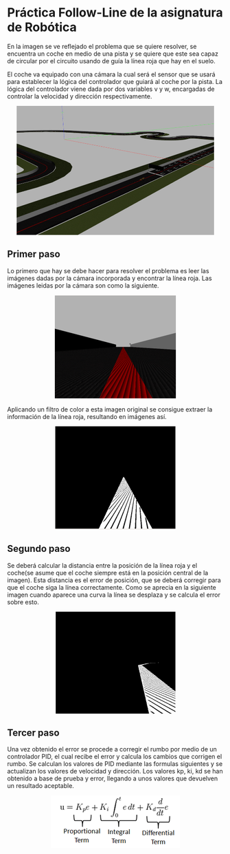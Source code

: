 # Práctica Follow-Line de la asignatura de Robótica

En la imagen se ve reflejado el problema que se quiere resolver, se encuentra un coche en medio de una pista y se quiere que este sea capaz de circular por el circuito usando de guía la línea roja que hay en el suelo.

El coche va equipado con una cámara la cual será el sensor que se usará para establecer la lógica del controlador que guiará al coche por la pista. La lógica del controlador viene dada por dos variables v y w, encargadas de controlar la velocidad y dirección respectivamente.

<p align="center">
  <img width="460" height="300" src="https://github.com/johnbyrs/Rob-tica/blob/master/Follow_Line/imgs/problema.png">
</p>

## Primer paso

Lo primero que hay se debe hacer para resolver el problema es leer las imágenes dadas por la cámara incorporada y encontrar la línea roja.
Las imágenes leidas por la cámara son como la siguiente.

<p align="center">
  <img src="https://github.com/johnbyrs/Rob-tica/blob/master/Follow_Line/imgs/Fotoraw.png">
</p>

Aplicando un filtro de color a esta imagen original se consigue extraer la información de la línea roja, resultando en imágenes así.

<p align="center">
  <img src="https://github.com/johnbyrs/Rob-tica/blob/master/Follow_Line/imgs/imagen_filtrada.png">
</p>

## Segundo paso

Se deberá calcular la distancia entre la posición de la línea roja y el coche(se asume que el coche siempre está en la posición central de la imagen). Esta distancia es el error de posición, que se deberá corregir para que el coche siga la línea correctamente. Como se aprecia en la siguiente imagen cuando aparece una curva la línea se desplaza y se calcula el error sobre esto.

<p align="center">
  <img src="https://github.com/johnbyrs/Rob-tica/blob/master/Follow_Line/imgs/curva.png">
</p>

## Tercer paso

Una vez obtenido el error se procede a corregir el rumbo por medio de un controlador PID, el cual recibe el error y calcula los cambios que corrigen el rumbo. Se calculan los valores de PID mediante las formulas siguientes y se actualizan los valores de velocidad y dirección. Los valores kp, ki, kd se han obtenido a base de prueba y error, llegando a unos valores que devuelven un resultado aceptable.

<p align="center">
  <img src="https://github.com/johnbyrs/Rob-tica/blob/master/Follow_Line/imgs/PID.png">
</p>


